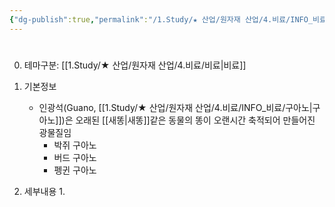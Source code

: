 ```yaml
---
{"dg-publish":true,"permalink":"/1.Study/★ 산업/원자재 산업/4.비료/INFO_비료/구아노/","created":"2024-11-20T21:02:28.948+09:00","updated":"2025-06-03T20:07:20.645+09:00"}
---
```


#

0. 테마구분: [[1.Study/★ 산업/원자재 산업/4.비료/비료\|비료]]



1. 기본정보
	- 인광석(Guano, [[1.Study/★ 산업/원자재 산업/4.비료/INFO_비료/구아노\|구아노]])은 오래된 [[새똥\|새똥]]같은 동물의 똥이 오랜시간 축적되어 만들어진 광물질임
		- 박쥐 구아노
		- 버드 구아노
		- 펭귄 구아노


1. 세부내용
	1. 
	


